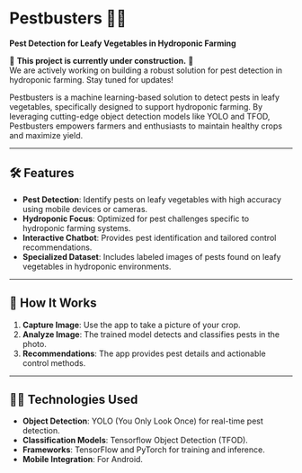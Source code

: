 # Pestbusters 🌱🐛

**Pest Detection for Leafy Vegetables in Hydroponic Farming**

🚧 **This project is currently under construction.** 🚧  
We are actively working on building a robust solution for pest detection in hydroponic farming. Stay tuned for updates!

Pestbusters is a machine learning-based solution to detect pests in leafy vegetables, specifically designed to support hydroponic farming. By leveraging cutting-edge object detection models like YOLO and TFOD, Pestbusters empowers farmers and enthusiasts to maintain healthy crops and maximize yield.

---

## 🛠️ Features

- **Pest Detection**: Identify pests on leafy vegetables with high accuracy using mobile devices or cameras.
- **Hydroponic Focus**: Optimized for pest challenges specific to hydroponic farming systems.
- **Interactive Chatbot**: Provides pest identification and tailored control recommendations.
- **Specialized Dataset**: Includes labeled images of pests found on leafy vegetables in hydroponic environments.

---

## 🚀 How It Works

1. **Capture Image**: Use the app to take a picture of your crop.
2. **Analyze Image**: The trained model detects and classifies pests in the photo.
3. **Recommendations**: The app provides pest details and actionable control methods.

---

## 🧑‍💻 Technologies Used

- **Object Detection**: YOLO (You Only Look Once) for real-time pest detection.
- **Classification Models**: Tensorflow Object Detection (TFOD).
- **Frameworks**: TensorFlow and PyTorch for training and inference.
- **Mobile Integration**: For Android.
